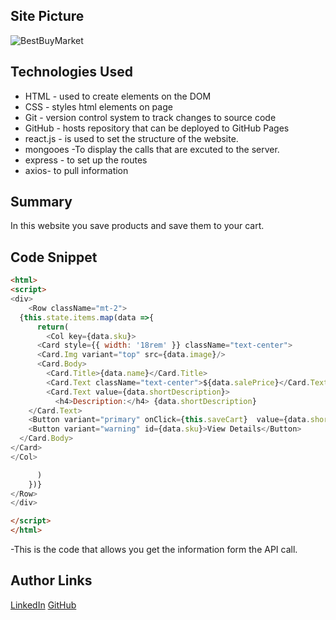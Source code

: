 ## Site Picture
![BestBuyMarket](https://media-exp1.licdn.com/dms/image/C4E22AQF-o2QfVfZ1Eg/feedshare-shrink_800/0?e=1584576000&v=beta&t=uckpnMf1_D8tFOVkHRscIxzDIs3yDrU7GzU9LiPVysE)


## Technologies Used
- HTML - used to create elements on the DOM
- CSS - styles html elements on page
- Git - version control system to track changes to source code
- GitHub - hosts repository that can be deployed to GitHub Pages
- react.js - is used to set the structure of the website.
- mongooes -To display the calls that are excuted to the server.
- express - to set up the routes
- axios- to pull information
## Summary 
In this website you save products and save them to your cart.

## Code Snippet
```html
<html>
<script>
<div>
    <Row className="mt-2">
  {this.state.items.map(data =>{
      return(
        <Col key={data.sku}>
      <Card style={{ width: '18rem' }} className="text-center">
      <Card.Img variant="top" src={data.image}/>
      <Card.Body>
        <Card.Title>{data.name}</Card.Title>
        <Card.Text className="text-center">${data.salePrice}</Card.Text>
        <Card.Text value={data.shortDescription}> 
          <h4>Description:</h4> {data.shortDescription}
    </Card.Text>
    <Button variant="primary" onClick={this.saveCart}  value={data.shortDescription} name={[data.name,data.image,data.fulfilledBy,data.salePrice]}>Add to cart</Button>
    <Button variant="warning" id={data.sku}>View Details</Button>
  </Card.Body>
</Card>
</Col>

      )
    })}
</Row>
</div>

</script>
</html>
```

-This is the code that allows you get the information form the API call.  


## Author Links
[LinkedIn](linkedin.com/in/andres-felipe-jimenez-ferreira-b67a35192)
[GitHub](https://github.com/AndresF97)
